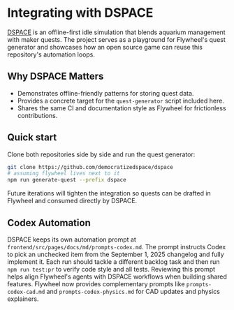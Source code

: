 # Integrating with DSPACE

[DSPACE](https://github.com/democratizedspace/dspace) is an offline-first idle simulation that blends aquarium management with maker quests. The project serves as a playground for Flywheel's quest generator and showcases how an open source game can reuse this repository's automation loops.

## Why DSPACE Matters

- Demonstrates offline-friendly patterns for storing quest data.
- Provides a concrete target for the `quest-generator` script included here.
- Shares the same CI and documentation style as Flywheel for frictionless contributions.

## Quick start

Clone both repositories side by side and run the quest generator:

```bash
git clone https://github.com/democratizedspace/dspace
# assuming flywheel lives next to it
npm run generate-quest --prefix dspace
```

Future iterations will tighten the integration so quests can be drafted in Flywheel and consumed directly by DSPACE.

## Codex Automation

DSPACE keeps its own automation prompt at
`frontend/src/pages/docs/md/prompts-codex.md`. The prompt instructs Codex to pick
an unchecked item from the September 1, 2025 changelog and fully implement it.
Each run should tackle a different backlog task and then run
`npm run test:pr` to verify code style and all tests. Reviewing this prompt helps
align Flywheel's agents with DSPACE workflows when building shared features.
Flywheel now provides complementary prompts like `prompts-codex-cad.md` and
`prompts-codex-physics.md` for CAD updates and physics explainers.
